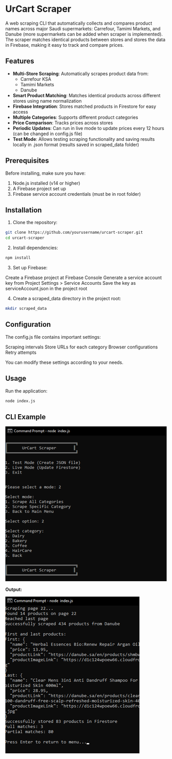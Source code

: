 # UrCart Scraper

A web scraping CLI that automatically collects and compares product names across major Saudi supermarkets: Carrefour, Tamimi Markets, and Danube (more supermarkets can be added when scraper is implemented). The scraper matches identical products between stores and stores the data in Firebase, making it easy to track and compare prices.

## Features

- **Multi-Store Scraping**: Automatically scrapes product data from:
  - Carrefour KSA
  - Tamimi Markets
  - Danube
- **Smart Product Matching**: Matches identical products across different stores using name normalization
- **Firebase Integration**: Stores matched products in Firestore for easy access
- **Multiple Categories**: Supports different product categories
- **Price Comparison**: Tracks prices across stores
- **Periodic Updates**: Can run in live mode to update prices every 12 hours (can be changed in config.js file)
- **Test Mode**: Allows testing scraping functionality and saving results locally in .json format (results saved in scraped_data folder)

## Prerequisites

Before installing, make sure you have:

1. Node.js installed (v14 or higher)
2. A Firebase project set up
3. Firebase service account credentials (must be in root folder)

## Installation

1. Clone the repository:

```bash
git clone https://github.com/yourusername/urcart-scraper.git
cd urcart-scraper
```

2. Install dependencies:

```bash
npm install
```

3. Set up Firebase:

Create a Firebase project at Firebase Console
Generate a service account key from Project Settings > Service Accounts
Save the key as serviceAccount.json in the project root

4. Create a scraped_data directory in the project root:

```bash
mkdir scraped_data
```

## Configuration

The config.js file contains important settings:

Scraping intervals
Store URLs for each category
Browser configurations
Retry attempts

You can modify these settings according to your needs.

## Usage

Run the application:

```bash
node index.js
```

## CLI Example

![CLI Menu](images/CLI-Menu.png)

**Output:**

![CLI Output](images/CLI-Output.png)
